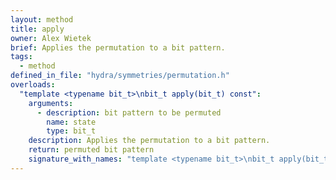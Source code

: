 ```yaml
---
layout: method
title: apply
owner: Alex Wietek
brief: Applies the permutation to a bit pattern.
tags:
  - method
defined_in_file: "hydra/symmetries/permutation.h"
overloads:
  "template <typename bit_t>\nbit_t apply(bit_t) const":
    arguments:
      - description: bit pattern to be permuted
        name: state
        type: bit_t
    description: Applies the permutation to a bit pattern.
    return: permuted bit pattern
    signature_with_names: "template <typename bit_t>\nbit_t apply(bit_t state) const"
---
```


